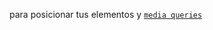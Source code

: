 
para posicionar tus elementos y
[`media queries`](https://developer.mozilla.org/es/docs/CSS/Media_queries) 